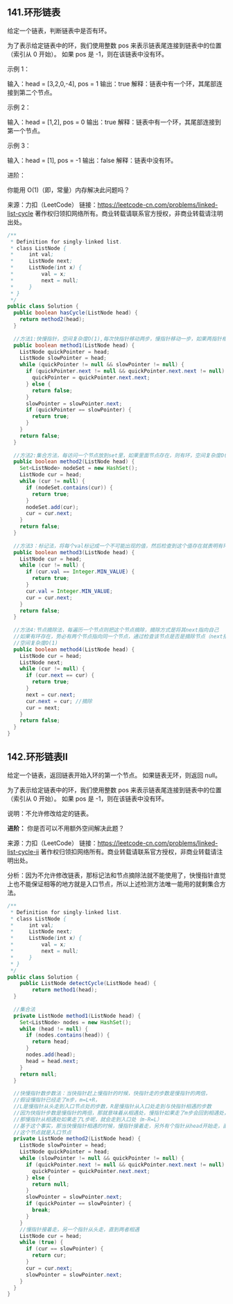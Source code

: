 ## 141.环形链表

给定一个链表，判断链表中是否有环。

为了表示给定链表中的环，我们使用整数 pos 来表示链表尾连接到链表中的位置（索引从 0 开始）。 如果 pos 是 -1，则在该链表中没有环。

 

示例 1：

输入：head = [3,2,0,-4], pos = 1
输出：true
解释：链表中有一个环，其尾部连接到第二个节点。


示例 2：

输入：head = [1,2], pos = 0
输出：true
解释：链表中有一个环，其尾部连接到第一个节点。


示例 3：

输入：head = [1], pos = -1
输出：false
解释：链表中没有环。




进阶：

你能用 O(1)（即，常量）内存解决此问题吗？

来源：力扣（LeetCode）
链接：https://leetcode-cn.com/problems/linked-list-cycle
著作权归领扣网络所有。商业转载请联系官方授权，非商业转载请注明出处。

```java
/**
 * Definition for singly-linked list.
 * class ListNode {
 *     int val;
 *     ListNode next;
 *     ListNode(int x) {
 *         val = x;
 *         next = null;
 *     }
 * }
 */
public class Solution {
  public boolean hasCycle(ListNode head) {
  	return method2(head);
  }
  
  //方法1:快慢指针，空间复杂度O(1),每次快指针移动两步，慢指针移动一步，如果两指针相等则有环
  public boolean method1(ListNode head) {
    ListNode quickPointer = head;
    ListNode slowPointer = head;
    while (quickPointer != null && slowPointer != null) {
      if (quickPointer.next != null && quickPointer.next.next != null) {
        quickPointer = quickPointer.next.next;
      } else {
        return false;
      }
      slowPointer = slowPointer.next;
      if (quickPointer == slowPointer) {
        return true;
      }
    }
    return false;
  }
  
  //方法2:集合方法，每访问一个节点放到set里，如果里面节点存在，则有环，空间复杂度O(n)
  public boolean method2(ListNode head) {
    Set<ListNode> nodeSet = new HashSet();
    ListNode cur = head;
    while (cur != null) {
      if (nodeSet.contains(cur)) {
        return true;
      }
      nodeSet.add(cur);
      cur = cur.next;
    }
    return false;
  }
  
  //方法3：标记法，将每个val标记成一个不可能出现的值，然后检查到这个值存在就表明有环,空间复杂度O(1)
  public boolean method3(ListNode head) {
    ListNode cur = head;
    while (cur != null) {
      if (cur.val == Integer.MIN_VALUE) {
        return true;
      }
      cur.val = Integer.MIN_VALUE;
      cur = cur.next;
    }
    return false;
  }
  
  //方法4:节点摘除法，每遍历一个节点则把这个节点摘除，摘除方式是将其next指向自己
  //如果有环存在，势必有两个节点指向同一个节点，通过检查该节点是否是摘除节点（next指向自己）就能判断
  //空间复杂度O(1)
  public boolean method4(ListNode head) {
    ListNode cur = head;
    ListNode next;
    while (cur != null) {
      if (cur.next == cur) {
        return true;
      }
      next = cur.next;
      cur.next = cur; //摘除
      cur = next;
    }
    return false;
  }
}
```



## 142.环形链表II

给定一个链表，返回链表开始入环的第一个节点。 如果链表无环，则返回 null。

为了表示给定链表中的环，我们使用整数 pos 来表示链表尾连接到链表中的位置（索引从 0 开始）。 如果 pos 是 -1，则在该链表中没有环。

说明：不允许修改给定的链表。

**进阶：**
你是否可以不用额外空间解决此题？

来源：力扣（LeetCode）
链接：https://leetcode-cn.com/problems/linked-list-cycle-ii
著作权归领扣网络所有。商业转载请联系官方授权，非商业转载请注明出处。

分析：因为不允许修改链表，那标记法和节点摘除法就不能使用了，快慢指针直觉上也不能保证相等的地方就是入口节点，所以上述检测方法唯一能用的就剩集合方法。

```java
/**
 * Definition for singly-linked list.
 * class ListNode {
 *     int val;
 *     ListNode next;
 *     ListNode(int x) {
 *         val = x;
 *         next = null;
 *     }
 * }
 */
public class Solution {
	public ListNode detectCycle(ListNode head) {
		return method1(head);
  }
  
  //集合法
  private ListNode method1(ListNode head) {
    Set<ListNode> nodes = new HashSet();
    while (head != null) {
      if (nodes.contains(head)) {
        return head;
      }
      nodes.add(head);
      head = head.next;
    }
    return null;
  }
  
  //快慢指针数步数法：当快指针赶上慢指针的时候，快指针走的步数是慢指针的两倍，
  //假设慢指针已经走了m步，m=L+R，
  //L是慢指针从头走到入口节点处的步数，R是慢指针从入口处走到与快指针相遇的步数
  //因为快指针步数是慢指针的两倍，那就意味着从相遇处，慢指针如果走了m步会回到相遇处，
  //那慢指针从相遇处如果走了L步呢，就会走到入口处（m-R=L）
  //基于这个事实，那当快慢指针相遇的时候，慢指针接着走，另外有个指针从head开始走，直到两个指针指向同一个节点
  //这个节点就是入口节点
  private ListNode method2(ListNode head) {
    ListNode slowPointer = head;
    ListNode quickPointer = head;
    while (slowPointer != null && quickPointer != null) {
      if (quickPointer.next != null && quickPointer.next.next != null) {
        quickPointer = quickPointer.next.next;
      } else {
        return null;
      }
      slowPointer = slowPointer.next;
      if (quickPointer == slowPointer) {
        break;
      }
    }
    //慢指针接着走，另一个指针从头走，直到两者相遇
    ListNode cur = head;
    while (true) {
      if (cur == slowPointer) {
        return cur;
      }
      cur = cur.next;
      slowPointer = slowPointer.next;
    }
  }
}
```



